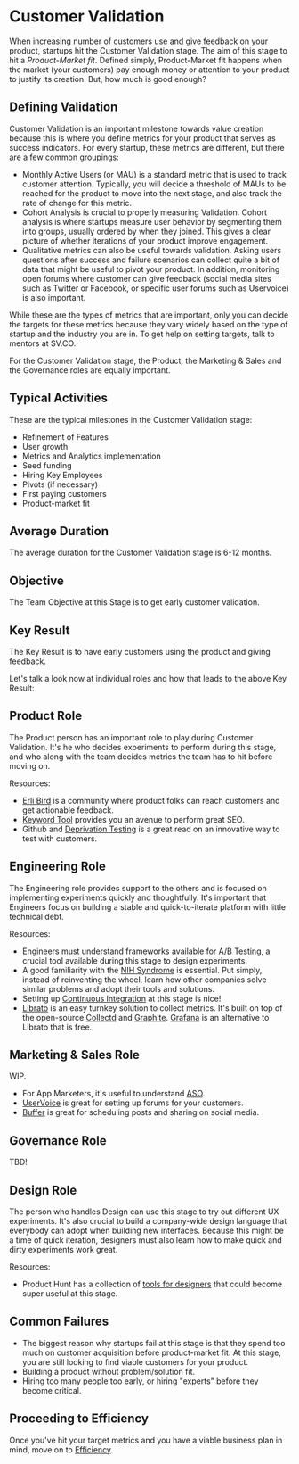 # Customer Validation
When increasing number of customers use and give feedback on your product, startups hit the Customer Validation stage. The aim of this stage to hit a *Product-Market fit*. Defined simply, Product-Market fit happens when the market (your customers) pay enough money or attention to your product to justify its creation. But, how much is good enough?

## Defining Validation

Customer Validation is an important milestone towards value creation because this is where you define metrics for your product that serves as success indicators. For every startup, these metrics are different, but there are a few common groupings:

* Monthly Active Users (or MAU) is a standard metric that is used to track customer attention. Typically, you will decide a threshold of MAUs to be reached for the product to move into the next stage, and also track the rate of change for this metric.
* Cohort Analysis is crucial to properly measuring Validation. Cohort analysis is where startups measure user behavior by segmenting them into groups, usually ordered by when they joined. This gives a clear picture of whether iterations of your product improve engagement.
* Qualitative metrics can also be useful towards validation. Asking users questions after success and failure scenarios can collect quite a bit of data that might be useful to pivot your product. In addition, monitoring open forums where customer can give feedback (social media sites such as Twitter or Facebook, or specific user forums such as Uservoice) is also important.

While these are the types of metrics that are important, only you can decide the targets for these metrics because they vary widely based on the type of startup and the industry you are in. To get help on setting targets, talk to mentors at SV.CO. 

For the Customer Validation stage, the Product, the Marketing & Sales and the Governance roles are equally important.

## Typical Activities
These are the typical milestones in the Customer Validation stage:

* Refinement of Features
* User growth
* Metrics and Analytics implementation
* Seed funding
* Hiring Key Employees
* Pivots (if necessary)
* First paying customers
* Product-market fit

## Average Duration
The average duration for the Customer Validation stage is 6-12 months.

## Objective
The Team Objective at this Stage is to get early customer validation.

## Key Result
The Key Result is to have early customers using the product and giving feedback.

Let's talk a look now at individual roles and how that leads to the above Key Result:

## Product Role

The Product person has an important role to play during Customer Validation. It's he who decides experiments to perform during this stage, and who along with the team decides metrics the team has to hit before moving on.

Resources:

* [Erli Bird](http://erlibird.com) is a community where product folks can reach customers and get actionable feedback.
* [Keyword Tool](http://keywordtool.io) provides you an avenue to perform great SEO.
* Github and [Deprivation Testing](http://www.fastcolabs.com/3010972/open-company/how-github-uses-deprivation-testing-to-hone-product-design) is a great read on an innovative way to test with customers. 

## Engineering Role

The Engineering role provides support to the others and is focused on implementing experiments quickly and thoughtfully. It's important that Engineers focus on building a stable and quick-to-iterate platform with little technical debt.

Resources:

* Engineers must understand frameworks available for [A/B Testing](https://en.wikipedia.org/wiki/A/B_testing), a crucial tool available during this stage to design experiments.
* A good familiarity with the [NIH Syndrome](https://en.wikipedia.org/wiki/Not_invented_here) is essential. Put simply, instead of reinventing the wheel, learn how other companies solve similar problems and adopt their tools and solutions.
* Setting up [Continuous Integration](http://youandthegang.com/2015/continuous-integration-delivery-with-jenkins/) at this stage is nice!
* [Librato](https://www.librato.com) is an easy turnkey solution to collect metrics. It's built on top of the open-source [Collectd](https://collectd.org) and [Graphite](http://graphite.wikidot.com). [Grafana](http://grafana.org) is an alternative to Librato that is free.


## Marketing & Sales Role

WIP.

* For App Marketers, it's useful to understand [ASO](https://en.wikipedia.org/wiki/App_store_optimization).
* [UserVoice](https://www.uservoice.com) is great for setting up forums for your customers.
* [Buffer](https://buffer.com) is great for scheduling posts and sharing on social media.

## Governance Role

TBD!

## Design Role

The person who handles Design can use this stage to try out different UX experiments. It's also crucial to build a company-wide design language that everybody can adopt when building new interfaces. Because this might be a time of quick iteration, designers must also learn how to make quick and dirty experiments work great.

Resources:

* Product Hunt has a collection of [tools for designers](http://www.producthunt.com/e/tools-for-designers) that could become super useful at this stage.

## Common Failures

* The biggest reason why startups fail at this stage is that they spend too much on customer acquisition before product-market fit. At this stage, you are still looking to find viable customers for your product.
* Building a product without problem/solution fit.
* Hiring too many people too early, or hiring "experts" before they become critical.

## Proceeding to Efficiency

Once you've hit your target metrics and you have a viable business plan in mind, move on to [Efficiency](4-efficiency.md).